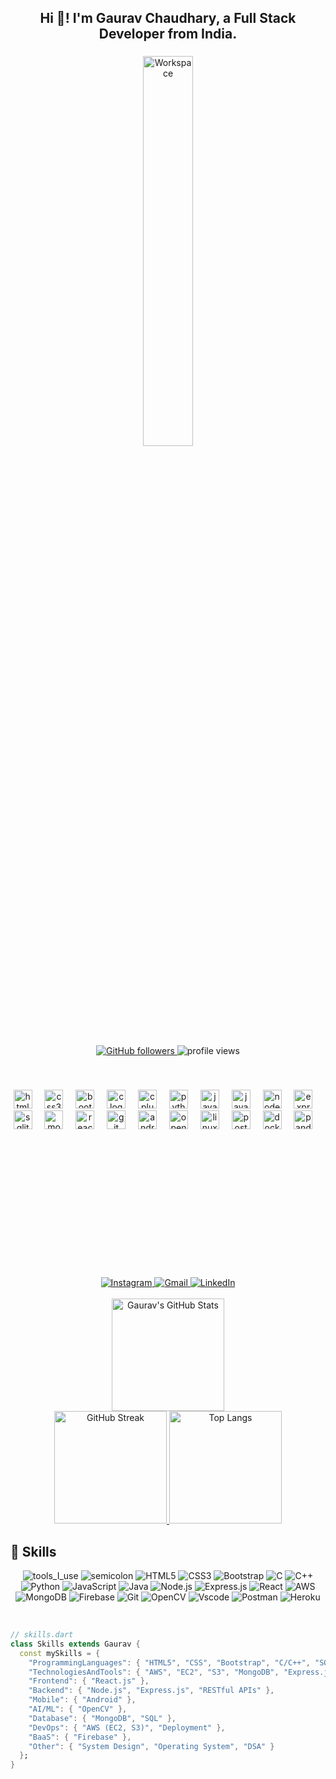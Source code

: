 <h2 align="center">Hi 👋! I'm Gaurav Chaudhary, a Full Stack Developer from India.</h2>

###

<div align="center">
  <img src="https://github.com/SP-XD/SP-XD/blob/main/images/dev-working_rounded.gif?raw=true" alt="Workspace" width="40%" />
</div>

###

<div align="center" style="margin-bottom: 20px;">
  <a href="https://github.com/rider315">
    <img src="https://img.shields.io/github/followers/rider315?label=Follow&style=social" alt="GitHub followers" />
  </a>
  <img src="https://komarev.com/ghpvc/?username=rider315&label=Profile+Views&color=0e75b6&style=flat" alt="profile views" />
</div>
<br>
<br>

<div align="center" style="margin-bottom: 200px;">
  <!-- Languages -->
  <img src="https://cdn.jsdelivr.net/gh/devicons/devicon/icons/html5/html5-original.svg" height="30" alt="html5 logo" />
  <img width="12" />
  <img src="https://cdn.jsdelivr.net/gh/devicons/devicon/icons/css3/css3-original.svg" height="30" alt="css3 logo" />
  <img width="12" />
  <img src="https://cdn.jsdelivr.net/gh/devicons/devicon/icons/bootstrap/bootstrap-original.svg" height="30" alt="bootstrap logo" />
  <img width="12" />
  <img src="https://cdn.jsdelivr.net/gh/devicons/devicon/icons/c/c-original.svg" height="30" alt="c logo" />
  <img width="12" />
  <img src="https://cdn.jsdelivr.net/gh/devicons/devicon/icons/cplusplus/cplusplus-original.svg" height="30" alt="cplusplus logo" />
  <img width="12" />
  <img src="https://cdn.jsdelivr.net/gh/devicons/devicon/icons/python/python-original.svg" height="30" alt="python logo" />
  <img width="12" />
  <img src="https://cdn.jsdelivr.net/gh/devicons/devicon/icons/javascript/javascript-original.svg" height="30" alt="javascript logo" />
  <img width="12" />
  <img src="https://cdn.jsdelivr.net/gh/devicons/devicon/icons/java/java-original.svg" height="30" alt="java logo" />
  <img width="12" />
  <img src="https://cdn.jsdelivr.net/gh/devicons/devicon/icons/nodejs/nodejs-original.svg" height="30" alt="nodejs logo" />
  <img width="12" />
  <img src="https://cdn.jsdelivr.net/gh/devicons/devicon/icons/express/express-original.svg" height="30" alt="express logo" />
  <img width="12" />
  <img src="https://cdn.jsdelivr.net/gh/devicons/devicon/icons/sqlite/sqlite-original.svg" height="30" alt="sqlite logo" />
  
  <!-- Technologies & Tools -->
  <img width="12" />
  <img src="https://cdn.jsdelivr.net/gh/devicons/devicon/icons/mongodb/mongodb-original.svg" height="30" alt="mongodb logo" />
  <img width="12" />
  <img src="https://cdn.jsdelivr.net/gh/devicons/devicon/icons/react/react-original.svg" height="30" alt="react logo" />
  <img width="12" />
  
  <img src="https://cdn.jsdelivr.net/gh/devicons/devicon/icons/git/git-original.svg" height="30" alt="git logo" />
  <img width="12" />
  <img src="https://cdn.jsdelivr.net/gh/devicons/devicon/icons/android/android-original.svg" height="30" alt="android logo" />
  <img width="12" />
  <img src="https://cdn.jsdelivr.net/gh/devicons/devicon/icons/opencv/opencv-original.svg" height="30" alt="opencv logo" />
  <img width="12" />
  <img src="https://cdn.jsdelivr.net/gh/devicons/devicon/icons/linux/linux-original.svg" height="30" alt="linux logo" />
  <img width="12" />
  <img src="https://cdn.jsdelivr.net/gh/devicons/devicon/icons/postman/postman-original.svg" height="30" alt="postman logo" />
  <img width="12" />
  <img src="https://cdn.jsdelivr.net/gh/devicons/devicon/icons/docker/docker-original.svg" height="30" alt="docker logo" />
  <img width="12" />
  <img src="https://cdn.jsdelivr.net/gh/devicons/devicon/icons/pandas/pandas-original.svg" height="30" alt="pandas logo" />
  <img width="12" />
  
 
</div>
<br>
<br>

<div align="center">
  <a href="https://www.instagram.com/___mr._gaurav__1/?hl=en">
    <img src="https://img.shields.io/badge/Instagram--E4405F?style=social&logo=instagram" alt="Instagram" />
  </a>
  <a href="mailto:gaurav.chaudhary.865022@gmail.com">
    <img src="https://img.shields.io/badge/Gmail--D14836?style=social&logo=gmail" alt="Gmail" />
  </a>
  <a href="https://www.linkedin.com/in/gaurav-chaudhary-03900120b/">
    <img src="https://img.shields.io/badge/LinkedIn--0077B5?style=social&logo=linkedin" alt="LinkedIn" />
  </a>
</div>
<br>

<div align="center">
  <a href="https://github.com/rider315">
    <img height="180em" src="https://github-readme-stats-eight-theta.vercel.app/api?username=rider315&show_icons=true&theme=radical&include_all_commits=true&count_private=true" alt="Gaurav's GitHub Stats" />
  </a>
  <br>
  <a href="https://github.com/rider315">
    <img height="180em" src="https://github-readme-streak-stats.herokuapp.com/?user=rider315&theme=dark&date_format=M%20j%5B%2C%20Y%5D" alt="GitHub Streak" />
  </a>
  <a href="https://github.com/rider315">
    <img height="180em" src="https://github-readme-stats-eight-theta.vercel.app/api/top-langs/?username=rider315&layout=compact&langs_count=8&theme=tokyonight" alt="Top Langs" />
  </a>
</div>

###



## 💼 Skills

<div align="center">

![tools_I_use](https://img.shields.io/badge/-%F0%9F%9A%80%20Tools%20I%20use-orange)
![semicolon](https://img.shields.io/badge/-%3A-orange)
![HTML5](https://img.shields.io/badge/HTML5-E34F26?style=flat&logo=html5&logoColor=white)
![CSS3](https://img.shields.io/badge/CSS3-1572B6?style=flat&logo=css3&logoColor=white)
![Bootstrap](https://img.shields.io/badge/Bootstrap-7952B3?style=flat&logo=bootstrap&logoColor=white)
![C](https://img.shields.io/badge/C-00599C?style=flat&logo=c&logoColor=white)
![C++](https://img.shields.io/badge/C%2B%2B-00599C?style=flat&logo=c%2B%2B&logoColor=white)
![Python](https://img.shields.io/badge/Python-FFD43B?style=flat&logo=python&logoColor=darkgreen)
![JavaScript](https://img.shields.io/badge/JavaScript-323330?style=flat&logo=javascript&logoColor=F7DF1E)
![Java](https://img.shields.io/badge/Java-ED8B00?style=flat&logo=java&logoColor=white)
![Node.js](https://img.shields.io/badge/Node.js-339933?style=flat&logo=node.js&logoColor=white)
![Express.js](https://img.shields.io/badge/Express.js-000000?style=flat&logo=express&logoColor=white)
![React](https://img.shields.io/badge/React-20232A?style=flat&logo=react&logoColor=61DAFB)
![AWS](https://img.shields.io/badge/Amazon_AWS-232F3E?style=flat&logo=amazon-aws&logoColor=white)
![MongoDB](https://img.shields.io/badge/MongoDB-4EA94B?style=flat&logo=mongodb&logoColor=white)
![Firebase](https://img.shields.io/badge/Firebase-FFCA28?style=flat&logo=firebase&logoColor=black)
![Git](https://img.shields.io/badge/Git-F05032?style=flat&logo=git&logoColor=white)
![OpenCV](https://img.shields.io/badge/OpenCV-5C3EE8?style=flat&logo=opencv&logoColor=white)
![Vscode](https://img.shields.io/badge/Visual_Studio_Code-0078D4?style=flat&logo=visual%20studio%20code&logoColor=white)
![Postman](https://img.shields.io/badge/Postman-FF6C37?style=flat&logo=postman&logoColor=white)
![Heroku](https://img.shields.io/badge/Heroku-430098?style=flat&logo=heroku&logoColor=white)

</div>

<br>

```dart
// skills.dart
class Skills extends Gaurav {
  const mySkills = {
    "ProgrammingLanguages": { "HTML5", "CSS", "Bootstrap", "C/C++", "SQL", "Python", "JavaScript", "Java", "Node.js", "Express" },
    "TechnologiesAndTools": { "AWS", "EC2", "S3", "MongoDB", "Express.js", "React.js", "Node.js", "RESTful APIs", "Android Development", "DBMS", "Power BI", "Git", "Postman", "Deployment", "OpenCV", "System Design", "Operating System", "Trading(Financial Markets)" },
    "Frontend": { "React.js" },
    "Backend": { "Node.js", "Express.js", "RESTful APIs" },
    "Mobile": { "Android" },
    "AI/ML": { "OpenCV" },
    "Database": { "MongoDB", "SQL" },
    "DevOps": { "AWS (EC2, S3)", "Deployment" },
    "BaaS": { "Firebase" },
    "Other": { "System Design", "Operating System", "DSA" }
  };
}
